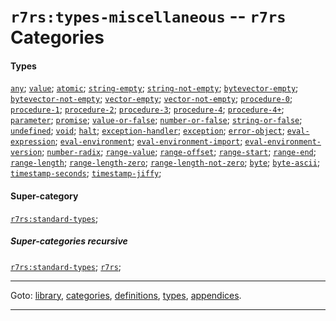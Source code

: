 

<a id='category__r7rs__r7rs_3a_types-miscellaneous'></a>

# `r7rs:types-miscellaneous` -- `r7rs` Categories


#### Types

[`any`](../../r7rs/types/any.md#type__r7rs__any);
[`value`](../../r7rs/types/value.md#type__r7rs__value);
[`atomic`](../../r7rs/types/atomic.md#type__r7rs__atomic);
[`string-empty`](../../r7rs/types/string-empty.md#type__r7rs__string-empty);
[`string-not-empty`](../../r7rs/types/string-not-empty.md#type__r7rs__string-not-empty);
[`bytevector-empty`](../../r7rs/types/bytevector-empty.md#type__r7rs__bytevector-empty);
[`bytevector-not-empty`](../../r7rs/types/bytevector-not-empty.md#type__r7rs__bytevector-not-empty);
[`vector-empty`](../../r7rs/types/vector-empty.md#type__r7rs__vector-empty);
[`vector-not-empty`](../../r7rs/types/vector-not-empty.md#type__r7rs__vector-not-empty);
[`procedure-0`](../../r7rs/types/procedure-0.md#type__r7rs__procedure-0);
[`procedure-1`](../../r7rs/types/procedure-1.md#type__r7rs__procedure-1);
[`procedure-2`](../../r7rs/types/procedure-2.md#type__r7rs__procedure-2);
[`procedure-3`](../../r7rs/types/procedure-3.md#type__r7rs__procedure-3);
[`procedure-4`](../../r7rs/types/procedure-4.md#type__r7rs__procedure-4);
[`procedure-4+`](../../r7rs/types/procedure-4_2b.md#type__r7rs__procedure-4_2b);
[`parameter`](../../r7rs/types/parameter.md#type__r7rs__parameter);
[`promise`](../../r7rs/types/promise.md#type__r7rs__promise);
[`value-or-false`](../../r7rs/types/value-or-false.md#type__r7rs__value-or-false);
[`number-or-false`](../../r7rs/types/number-or-false.md#type__r7rs__number-or-false);
[`string-or-false`](../../r7rs/types/string-or-false.md#type__r7rs__string-or-false);
[`undefined`](../../r7rs/types/undefined.md#type__r7rs__undefined);
[`void`](../../r7rs/types/void.md#type__r7rs__void);
[`halt`](../../r7rs/types/halt.md#type__r7rs__halt);
[`exception-handler`](../../r7rs/types/exception-handler.md#type__r7rs__exception-handler);
[`exception`](../../r7rs/types/exception.md#type__r7rs__exception);
[`error-object`](../../r7rs/types/error-object.md#type__r7rs__error-object);
[`eval-expression`](../../r7rs/types/eval-expression.md#type__r7rs__eval-expression);
[`eval-environment`](../../r7rs/types/eval-environment.md#type__r7rs__eval-environment);
[`eval-environment-import`](../../r7rs/types/eval-environment-import.md#type__r7rs__eval-environment-import);
[`eval-environment-version`](../../r7rs/types/eval-environment-version.md#type__r7rs__eval-environment-version);
[`number-radix`](../../r7rs/types/number-radix.md#type__r7rs__number-radix);
[`range-value`](../../r7rs/types/range-value.md#type__r7rs__range-value);
[`range-offset`](../../r7rs/types/range-offset.md#type__r7rs__range-offset);
[`range-start`](../../r7rs/types/range-start.md#type__r7rs__range-start);
[`range-end`](../../r7rs/types/range-end.md#type__r7rs__range-end);
[`range-length`](../../r7rs/types/range-length.md#type__r7rs__range-length);
[`range-length-zero`](../../r7rs/types/range-length-zero.md#type__r7rs__range-length-zero);
[`range-length-not-zero`](../../r7rs/types/range-length-not-zero.md#type__r7rs__range-length-not-zero);
[`byte`](../../r7rs/types/byte.md#type__r7rs__byte);
[`byte-ascii`](../../r7rs/types/byte-ascii.md#type__r7rs__byte-ascii);
[`timestamp-seconds`](../../r7rs/types/timestamp-seconds.md#type__r7rs__timestamp-seconds);
[`timestamp-jiffy`](../../r7rs/types/timestamp-jiffy.md#type__r7rs__timestamp-jiffy);


#### Super-category

[`r7rs:standard-types`](../../r7rs/categories/r7rs_3a_standard-types.md#category__r7rs__r7rs_3a_standard-types);


##### Super-categories recursive

[`r7rs:standard-types`](../../r7rs/categories/r7rs_3a_standard-types.md#category__r7rs__r7rs_3a_standard-types);
[`r7rs`](../../r7rs/categories/r7rs.md#category__r7rs__r7rs);

----

Goto: [library](../../r7rs/_index.md#library__r7rs), [categories](../../r7rs/categories/_index.md#toc__r7rs__categories), [definitions](../../r7rs/definitions/_index.md#toc__r7rs__definitions), [types](../../r7rs/types/_index.md#toc__r7rs__types), [appendices](../../r7rs/appendices/_index.md#toc__r7rs__appendices).

----


